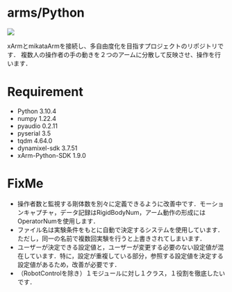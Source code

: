 # arms/Python
<img src="https://img.shields.io/badge/Python-3.10.4-blue?&logo=Python">

xArmとmikataArmを接続し、多自由度化を目指すプロジェクトのリポジトリです．
複数人の操作者の手の動きを２つのアームに分散して反映させ、操作を行います．

# Requirement

- Python            3.10.4
- numpy             1.22.4
- pyaudio           0.2.11
- pyserial          3.5
- tqdm              4.64.0
- dynamixel-sdk     3.7.51
- xArm-Python-SDK   1.9.0

# FixMe

- 操作者数と監視する剛体数を別々に定義できるように改善中です．モーションキャプチャ，データ記録はRigidBodyNum，アーム動作の形成にはOperatorNumを使用します．
- ファイル名は実験条件をもとに自動で決定するシステムを使用しています．ただし，同一の名前で複数回実験を行うと上書きされてしまいます．
- ユーザーが決定できる設定値と，ユーザーが変更する必要のない設定値が混在しています．特に，設定が重複している部分，参照する設定値を決定する設定値があるため，改善が必要です．
- （RobotControlを除き）１モジュールに対し１クラス，１役割を徹底したいです．
